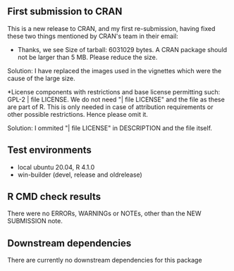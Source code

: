 ## First submission to CRAN

This is a new release to CRAN, and my first re-submission, having fixed these two things mentioned by CRAN's team in their email:

* Thanks, we see Size of tarball: 6031029 bytes. A CRAN package should not be larger than 5 MB. Please reduce the size.

Solution: I have replaced the images used in the vignettes which were the cause of the large size.

*License components with restrictions and base license permitting such: GPL-2 | file LICENSE. We do not need "| file LICENSE" and the file as these are part of R. This is only needed in case of attribution requirements or other
possible restrictions. Hence please omit it.

Solution: I ommited "| file LICENSE" in DESCRIPTION and the file itself.

## Test environments
* local ubuntu 20.04, R 4.1.0
* win-builder (devel, release and oldrelease)

## R CMD check results
There were no ERRORs, WARNINGs or NOTEs, other than the NEW SUBMISSION note.

## Downstream dependencies
There are currently no downstream dependencies for this package
